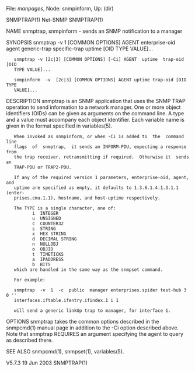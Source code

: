 File: *manpages*,  Node: snmpinform,  Up: (dir)

SNMPTRAP(1)                        Net-SNMP                        SNMPTRAP(1)



NAME
       snmptrap, snmpinform - sends an SNMP notification to a manager

SYNOPSIS
       snmptrap  -v 1 [COMMON OPTIONS] AGENT enterprise-oid agent generic-trap
       specific-trap uptime [OID TYPE VALUE]...

       snmptrap -v [2c|3] [COMMON OPTIONS] [-Ci] AGENT  uptime  trap-oid  [OID
       TYPE VALUE]...

       snmpinform  -v  [2c|3] [COMMON OPTIONS] AGENT uptime trap-oid [OID TYPE
       VALUE]...

DESCRIPTION
       snmptrap is an SNMP application that uses the SNMP  TRAP  operation  to
       send  information to a network manager.  One or more object identifiers
       (OIDs) can be given as arguments on the command line.   A  type  and  a
       value  must  accompany  each  object identifier.  Each variable name is
       given in the format specified in variables(5).

       When invoked as snmpinform, or when -Ci is added to  the  command  line
       flags  of  snmptrap,  it sends an INFORM-PDU, expecting a response from
       the trap receiver, retransmitting if required.  Otherwise it  sends  an
       TRAP-PDU or TRAP2-PDU.

       If any of the required version 1 parameters, enterprise-oid, agent, and
       uptime are specified as empty, it defaults to 1.3.6.1.4.1.3.1.1 (enter-
       prises.cmu.1.1), hostname, and host-uptime respectively.

       The TYPE is a single character, one of:
              i  INTEGER
              u  UNSIGNED
              c  COUNTER32
              s  STRING
              x  HEX STRING
              d  DECIMAL STRING
              n  NULLOBJ
              o  OBJID
              t  TIMETICKS
              a  IPADDRESS
              b  BITS
       which are handled in the same way as the snmpset command.

       For example:

       snmptrap  -v  1  -c  public  manager enterprises.spider test-hub 3 0 ''
       interfaces.iftable.ifentry.ifindex.1 i 1

       will send a generic linkUp trap to manager, for interface 1.

OPTIONS
       snmptrap takes the common options described in  the  snmpcmd(1)  manual
       page in addition to the -Ci option described above.  Note that snmptrap
       REQUIRES  an argument specifying the agent to query as described there.

SEE ALSO
       snmpcmd(1), snmpset(1), variables(5).



V5.7.3                            19 Jun 2003                      SNMPTRAP(1)
